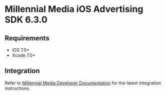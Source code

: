 # Millennial Media iOS Advertising SDK 6.3.0

## Requirements

* iOS 7.0+
* Xcode 7.0+

## Integration

Refer to [Millennial Media Developer Documentation](http://docs.millennialmedia.com/) for the latest integration instructions.
